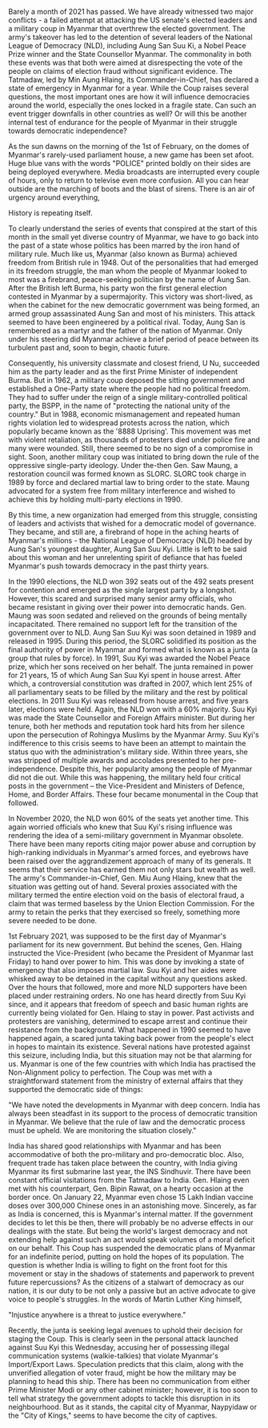 
Barely a month of 2021 has passed. We have already witnessed two major conflicts - a failed attempt at attacking the US senate's elected leaders and a military coup in Myanmar that overthrew the elected government. The army's takeover has led to the detention of several leaders of the National League of Democracy (NLD), including Aung San Suu Ki, a Nobel Peace Prize winner and the State Counsellor Myanmar. The commonality in both these events was that both were aimed at disrespecting the vote of the people on claims of election fraud without significant evidence. The Tatmadaw, led by Min Aung Hlaing, its Commander-in-Chief, has declared a state of emergency in Myanmar for a year. While the Coup raises several questions, the most important ones are how it will influence democracies around the world, especially the ones locked in a fragile state. Can such an event trigger downfalls in other countries as well? Or will this be another internal test of endurance for the people of Myanmar in their struggle towards democratic independence?


As the sun dawns on the morning of the 1st of February, on the domes of Myanmar's rarely-used parliament house, a new game has been set afoot. Huge blue vans with the words "POLICE" printed boldly on their sides are being deployed everywhere. Media broadcasts are interrupted every couple of hours, only to return to televise even more confusion. All you can hear outside are the marching of boots and the blast of sirens. There is an air of urgency around everything,


History is repeating itself.


To clearly understand the series of events that conspired at the start of this month in the small yet diverse country of Myanmar, we have to go back into the past of a state whose politics has been marred by the iron hand of military rule. Much like us, Myanmar (also known as Burma) achieved freedom from British rule in 1948. Out of the personalities that had emerged in its freedom struggle, the man whom the people of Myanmar looked to most was a firebrand, peace-seeking politician by the name of Aung San. After the British left Burma, his party won the first general election contested in Myanmar by a supermajority. This victory was short-lived, as when the cabinet for the new democratic government was being formed, an armed group assassinated Aung San and most of his ministers. This attack seemed to have been engineered by a political rival. Today, Aung San is remembered as a martyr and the father of the nation of Myanmar. Only under his steering did Myanmar achieve a brief period of peace between its turbulent past and, soon to begin, chaotic future.&nbsp;


Consequently, his university classmate and closest friend, U Nu, succeeded him as the party leader and as the first Prime Minister of independent Burma. But in 1962, a military coup deposed the sitting government and established a One-Party state where the people had no political freedom. They had to suffer under the reign of a single military-controlled political party, the BSPP, in the name of "protecting the national unity of the country." But in 1988, economic mismanagement and repeated human rights violation led to widespread protests across the nation, which popularly became known as the '8888 Uprising'. This movement was met with violent retaliation, as thousands of protesters died under police fire and many were wounded. Still, there seemed to be no sign of a compromise in sight. Soon, another military coup was initiated to bring down the rule of the oppressive single-party ideology. Under the-then Gen. Saw Maung, a restoration council was formed known as SLORC. SLORC took charge in 1989 by force and declared martial law to bring order to the state. Maung advocated for a system free from military interference and wished to achieve this by holding multi-party elections in 1990.&nbsp;


By this time, a new organization had emerged from this struggle, consisting of leaders and activists that wished for a democratic model of governance. They became, and still are, a firebrand of hope in the aching hearts of Myanmar's millions - the National League of Democracy (NLD) headed by Aung San's youngest daughter, Aung San Suu Kyi. Little is left to be said about this woman and her unrelenting spirit of defiance that has fueled Myanmar's push towards democracy in the past thirty years.&nbsp;


In the 1990 elections, the NLD won 392 seats out of the 492 seats present for contention and emerged as the single largest party by a longshot. However, this scared and surprised many senior army officials, who became resistant in giving over their power into democratic hands. Gen. Maung was soon sedated and relieved on the grounds of being mentally incapacitated. There remained no support left for the transition of the government over to NLD. Aung San Suu Kyi was soon detained in 1989 and released in 1995. During this period, the SLORC solidified its position as the final authority of power in Myanmar and formed what is known as a&nbsp;junta&nbsp;(a group that rules by force). In 1991, Suu Kyi was awarded the Nobel Peace prize, which her sons received on her behalf. The&nbsp;junta&nbsp;remained in power for 21 years, 15 of which Aung San Suu Kyi spent in house arrest. After which, a controversial constitution was drafted in 2007, which lent 25% of all parliamentary seats to be filled by the military and the rest by political elections. In 2011 Suu Kyi was released from house arrest, and five years later, elections were held. Again, the NLD won with a 60% majority. Suu Kyi was made the State Counsellor and Foreign Affairs minister. But during her tenure, both her methods and reputation took hard hits from her silence upon the persecution of Rohingya Muslims by the Myanmar Army. Suu Kyi's indifference to this crisis seems to have been an attempt to maintain the status quo with the administration's military side. Within three years, she was stripped of multiple awards and accolades presented to her pre-independence. Despite this, her popularity among the people of Myanmar did not die out. While this was happening, the military held four critical posts in the government – the Vice-President and Ministers of Defence, Home, and Border Affairs. These four became monumental in the Coup that followed.


In November 2020, the NLD won 60% of the seats yet another time. This again worried officials who knew that Suu Kyi's rising influence was rendering the idea of a semi-military government in Myanmar obsolete. There have been many reports citing major power abuse and corruption by high-ranking individuals in Myanmar's armed forces, and eyebrows have been raised over the aggrandizement approach of many of its generals. It seems that their service has earned them not only stars but wealth as well. The army's Commander-in-Chief, Gen. Miu Aung Hlaing, knew that the situation was getting out of hand. Several proxies associated with the military termed the entire election void on the basis of electoral fraud, a claim that was termed baseless by the Union Election Commission. For the army to retain the perks that they exercised so freely, something more severe needed to be done.


1st February 2021, was supposed to be the first day of Myanmar's parliament for its new government. But behind the scenes, Gen. Hlaing instructed the Vice-President (who became the President of Myanmar last Friday) to hand over power to him. This was done by invoking a state of emergency that also imposes martial law. Suu Kyi and her aides were whisked away to be detained in the capital without any questions asked. Over the hours that followed, more and more NLD supporters have been placed under restraining orders. No one has heard directly from Suu Kyi since, and it appears that freedom of speech and basic human rights are currently being violated for Gen. Hlaing to stay in power. Past activists and protesters are vanishing, determined to escape arrest and continue their resistance from the background. What happened in 1990 seemed to have happened again, a scared&nbsp;junta&nbsp;taking back power from the people's elect in hopes to maintain its existence. Several nations have protested against this seizure, including India, but this situation may not be that alarming for us. Myanmar is one of the few countries with which India has practised the Non-Alignment policy to perfection. The Coup was met with a straightforward statement from the ministry of external affairs that they supported the democratic side of things:


"We have noted the developments in Myanmar with deep concern. India has always been steadfast in its support to the process of democratic transition in Myanmar. We believe that the rule of law and the democratic process must be upheld. We are monitoring the situation closely."


India has shared good relationships with Myanmar and has been accommodative of both the pro-military and pro-democratic bloc. Also, frequent trade has taken place between the country, with India giving Myanmar its first submarine last year, the INS Sindhuvir. There have been constant official visitations from the Tatmadaw to India. Gen. Hlaing even met with his counterpart, Gen. Bipin Rawat, on a hearty occasion at the border once. On January 22, Myanmar even chose 15 Lakh Indian vaccine doses over 300,000 Chinese ones in an astonishing move. Sincerely, as far as India is concerned, this is Myanmar's internal matter. If the government decides to let this be then, there will probably be no adverse effects in our dealings with the state. But being the world's largest democracy and not extending help against such an act would speak volumes of a moral deficit on our behalf. This Coup has suspended the democratic plans of Myanmar for an indefinite period, putting on hold the hopes of its population. The question is whether India is willing to fight on the front foot for this movement or stay in the shadows of statements and paperwork to prevent future repercussions? As the citizens of a stalwart of democracy as our nation, it is our duty to be not only a passive but an active advocate to give voice to people's struggles. In the words of Martin Luther King himself,


"Injustice anywhere is a threat to justice everywhere."


Recently, the&nbsp;junta&nbsp;is seeking legal avenues to uphold their decision for staging the Coup. This is clearly seen in the personal attack launched against Suu Kyi this Wednesday, accusing her of possessing illegal communication systems (walkie-talkies) that violate Myanmar's Import/Export Laws. Speculation predicts that this claim, along with the unverified allegation of voter fraud, might be how the military may be planning to head this ship. There has been no communication from either Prime Minister Modi or any other cabinet minister; however, it is too soon to tell what strategy the government adopts to tackle this disruption in its neighbourhood. But as it stands, the capital city of Myanmar, Naypyidaw or the "City of Kings," seems to have become the city of captives.

